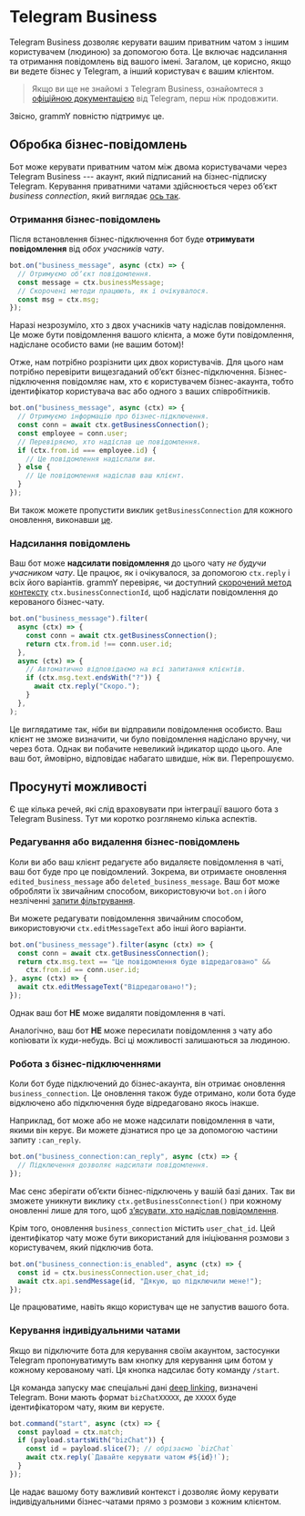 # Telegram Business

Telegram Business дозволяє керувати вашим приватним чатом з іншим користувачем (людиною) за допомогою бота.
Це включає надсилання та отримання повідомлень від вашого імені.
Загалом, це корисно, якщо ви ведете бізнес у Telegram, а інший користувач є вашим клієнтом.

> Якщо ви ще не знайомі з Telegram Business, ознайомтеся з [офіційною документацією](https://core.telegram.org/bots#manage-your-business) від Telegram, перш ніж продовжити.

Звісно, grammY повністю підтримує це.

## Обробка бізнес-повідомлень

Бот може керувати приватним чатом між двома користувачами через Telegram Business --- акаунт, який підписаний на бізнес-підписку Telegram.
Керування приватними чатами здійснюється через обʼєкт _business connection_, який виглядає [ось так](/ref/types/businessconnection).

### Отримання бізнес-повідомлень

Після встановлення бізнес-підключення бот буде **отримувати повідомлення** від _обох учасників чату_.

```ts
bot.on("business_message", async (ctx) => {
  // Отримуємо обʼєкт повідомлення.
  const message = ctx.businessMessage;
  // Скорочені методи працюють, як і очікувалося.
  const msg = ctx.msg;
});
```

Наразі незрозуміло, хто з двох учасників чату надіслав повідомлення.
Це може бути повідомлення вашого клієнта, а може бути повідомлення, надіслане особисто вами (не вашим ботом)!

Отже, нам потрібно розрізнити цих двох користувачів.
Для цього нам потрібно перевірити вищезгаданий обʼєкт бізнес-підключення.
Бізнес-підключення повідомляє нам, хто є користувачем бізнес-акаунта, тобто ідентифікатор користувача вас або одного з ваших співробітників.

```ts
bot.on("business_message", async (ctx) => {
  // Отримуємо інформацію про бізнес-підключення.
  const conn = await ctx.getBusinessConnection();
  const employee = conn.user;
  // Перевіряємо, хто надіслав це повідомлення.
  if (ctx.from.id === employee.id) {
    // Це повідомлення надіслали ви.
  } else {
    // Це повідомлення надіслав ваш клієнт.
  }
});
```

Ви також можете пропустити виклик `getBusinessConnection` для кожного оновлення, виконавши [це](#робота-з-бізнес-підключеннями).

### Надсилання повідомлень

Ваш бот може **надсилати повідомлення** до цього чату _не будучи учасником чату_.
Це працює, як і очікувалося, за допомогою `ctx.reply` і всіх його варіантів.
grammY перевіряє, чи доступний [скорочений метод контексту](../guide/context#скорочені-методи) `ctx.businessConnectionId`, щоб надіслати повідомлення до керованого бізнес-чату.

```ts
bot.on("business_message").filter(
  async (ctx) => {
    const conn = await ctx.getBusinessConnection();
    return ctx.from.id !== conn.user.id;
  },
  async (ctx) => {
    // Автоматично відповідаємо на всі запитання клієнтів.
    if (ctx.msg.text.endsWith("?")) {
      await ctx.reply("Скоро.");
    }
  },
);
```

Це виглядатиме так, ніби ви відправили повідомлення особисто.
Ваш клієнт не зможе визначити, чи було повідомлення надіслано вручну, чи через бота.
Однак ви побачите невеликий індикатор щодо цього.
Але ваш бот, ймовірно, відповідає набагато швидше, ніж ви.
Перепрошуємо.

## Просунуті можливості

Є ще кілька речей, які слід враховувати при інтеграції вашого бота з Telegram Business.
Тут ми коротко розглянемо кілька аспектів.

### Редагування або видалення бізнес-повідомлень

Коли ви або ваш клієнт редагуєте або видаляєте повідомлення в чаті, ваш бот буде про це повідомлений.
Зокрема, ви отримаєте оновлення `edited_business_message` або `deleted_business_message`.
Ваш бот може обробляти їх звичайним способом, використовуючи `bot.on` і його незліченні [запити фільтрування](../guide/filter-queries).

Ви можете редагувати повідомлення звичайним способом, використовуючи `ctx.editMessageText` або інші його варіанти.

```ts
bot.on("business_message").filter(async (ctx) => {
  const conn = await ctx.getBusinessConnection();
  return ctx.msg.text == "Це повідомлення буде відредаговано" &&
    ctx.from.id == conn.user.id;
}, async (ctx) => {
  await ctx.editMessageText("Відредаговано!");
});
```

Однак ваш бот **НЕ** може видаляти повідомлення в чаті.

Аналогічно, ваш бот **НЕ** може пересилати повідомлення з чату або копіювати їх куди-небудь.
Всі ці можливості залишаються за людиною.

### Робота з бізнес-підключеннями

Коли бот буде підключений до бізнес-акаунта, він отримає оновлення `business_connection`.
Це оновлення також буде отримано, коли бота буде відключено або підключення буде відредаговано якось інакше.

Наприклад, бот може або не може надсилати повідомлення в чати, якими він керує.
Ви можете дізнатися про це за допомогою частини запиту `:can_reply`.

```ts
bot.on("business_connection:can_reply", async (ctx) => {
  // Підключення дозволяє надсилати повідомлення.
});
```

Має сенс зберігати обʼєкти бізнес-підключень у вашій базі даних.
Так ви зможете уникнути виклику `ctx.getBusinessConnection()` при кожному оновленні лише для того, щоб [зʼясувати, хто надіслав повідомлення](#отримання-бізнес-повідомлень).

Крім того, оновлення `business_connection` містить `user_chat_id`.
Цей ідентифікатор чату може бути використаний для ініціювання розмови з користувачем, який підключив бота.

```ts
bot.on("business_connection:is_enabled", async (ctx) => {
  const id = ctx.businessConnection.user_chat_id;
  await ctx.api.sendMessage(id, "Дякую, що підключили мене!");
});
```

Це працюватиме, навіть якщо користувач ще не запустив вашого бота.

### Керування індивідуальними чатами

Якщо ви підключите бота для керування своїм акаунтом, застосунки Telegram пропонуватимуть вам кнопку для керування цим ботом у кожному керованому чаті.
Ця кнопка надсилає боту команду `/start`.

Ця команда запуску має спеціальні дані [deep linking](../guide/commands#підтримка-deep-linking), визначені Telegram.
Вони мають формат `bizChatXXXXX`, де `XXXXX` буде ідентифікатором чату, яким ви керуєте.

```ts
bot.command("start", async (ctx) => {
  const payload = ctx.match;
  if (payload.startsWith("bizChat")) {
    const id = payload.slice(7); // обрізаємо `bizChat`
    await ctx.reply(`Давайте керувати чатом #${id}!`);
  }
});
```

Це надає вашому боту важливий контекст і дозволяє йому керувати індивідуальними бізнес-чатами прямо з розмови з кожним клієнтом.
